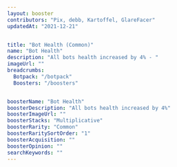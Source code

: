 ```yaml
---
layout: booster
contributors: "Pix, debb, Kartoffel, GlareFacer"
updatedAt: "2021-12-21"


title: "Bot Health (Common)"
name: "Bot Health"
description: "All bots health increased by 4% - "
imageUrl: ""
breadcrumbs:
  Botpack: "/botpack"
  Boosters: "/boosters"


boosterName: "Bot Health"
boosterDescription: "All bots health increased by 4%"
boosterImageUrl: ""
boosterStacks: "Multiplicative"
boosterRarity: "Common"
boosterRaritySortOrder: "1"
boosterAcquisition: ""
boosterOpinion: ""
searchKeywords: ""
---
```



